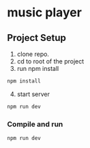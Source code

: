# music player


## Project Setup
1. clone repo.
2. cd to root of the project
3. run npm install
```sh
npm install
```
4. start server
```sh
npm run dev
```

### Compile and run

```sh
npm run dev
```